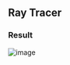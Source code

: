 ## Ray Tracer

### Result

![image](http://imglf1.nosdn.127.net/img/RFpvVFlLT0g2M1FKMDNLWitzWm9mZ0tyV1VVaU1LMmNBQlNhZkhreldNUTZBRGZ1bWRON3VnPT0.png?imageView&thumbnail=1680x0&quality=96&stripmeta=0&type=jpg)
